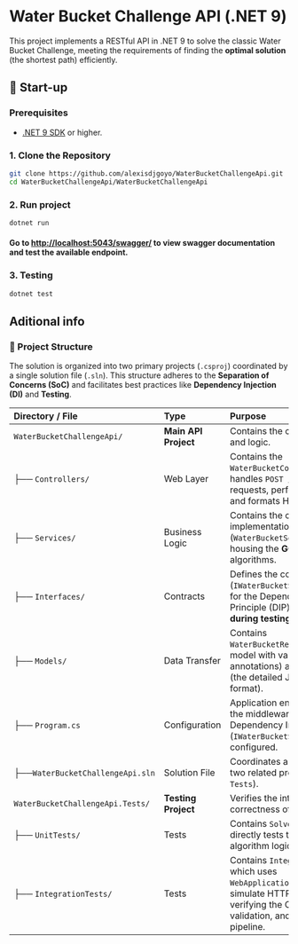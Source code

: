 # Water Bucket Challenge API (.NET 9)

This project implements a RESTful API in .NET 9 to solve the classic Water Bucket Challenge, meeting the requirements of finding the **optimal solution** (the shortest path) efficiently.

## 🚀 Start-up

### Prerequisites

- [.NET 9 SDK](https://dotnet.microsoft.com/download) or higher.

### 1. Clone the Repository

```bash
git clone https://github.com/alexisdjgoyo/WaterBucketChallengeApi.git
cd WaterBucketChallengeApi/WaterBucketChallengeApi
```
### 2. Run project

```bash
dotnet run
```
#### Go to [http://localhost:5043/swagger/](http://localhost:5043/swagger/) to view swagger documentation and test the available endpoint.

### 3. Testing

```bash
dotnet test
```

## Aditional info

### 📂 Project Structure

The solution is organized into two primary projects (`.csproj`) coordinated by a single solution file (`.sln`). This structure adheres to the **Separation of Concerns (SoC)** and facilitates best practices like **Dependency Injection (DI)** and **Testing**.

| Directory / File                 | Type                 | Purpose                                                                                                                                                               |
| :------------------------------- | :------------------- | :-------------------------------------------------------------------------------------------------------------------------------------------------------------------- |
| `WaterBucketChallengeApi/`       | **Main API Project** | Contains the core application and logic.                                                                                                                              |
| ├── `Controllers/`               | Web Layer            | Contains the `WaterBucketController` which handles `POST /api/solve` requests, performs validation, and formats HTTP responses.                                       |
| ├── `Services/`                  | Business Logic       | Contains the concrete implementation (`WaterBucketSolverService.cs`), housing the **GCD** and **BFS** algorithms.                                                     |
| ├── `Interfaces/`                | Contracts            | Defines the contract (`IWaterBucketService`), crucial for the Dependency Inversion Principle (DIP) and **mocking during testing**.                                    |
| ├── `Models/`                    | Data Transfer        | Contains `WaterBucketRequestDto` (input model with validation annotations) and `SolutionStep` (the detailed JSON response format).                                    |
| ├── `Program.cs`                 | Configuration        | Application entry point where the middleware and Dependency Injection (`IWaterBucketService`) are configured.                                                         |
| ├──`WaterBucketChallengeApi.sln`    | Solution File        | Coordinates and manages the two related projects (`API` and `Tests`).                                                                                                 |
| `WaterBucketChallengeApi.Tests/` | **Testing Project**  | Verifies the integrity and correctness of the application.                                                                                                            |
| ├── `UnitTests/`                 | Tests                | Contains `SolverTest.cs`, which directly tests the **GCD** and **BFS** algorithm logic.                                                                               |
| ├── `IntegrationTests/`          | Tests                | Contains `IntegrationTests.cs`, which uses `WebApplicationFactory` to simulate HTTP requests, verifying the Controller, DTO validation, and the overall API pipeline. |
